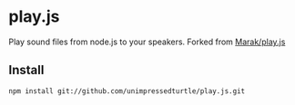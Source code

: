 # play.js

Play sound files from node.js to your speakers. Forked from [Marak/play.js](https://github.com/Marak/play.js)

## Install 

```
npm install git://github.com/unimpressedturtle/play.js.git
```
